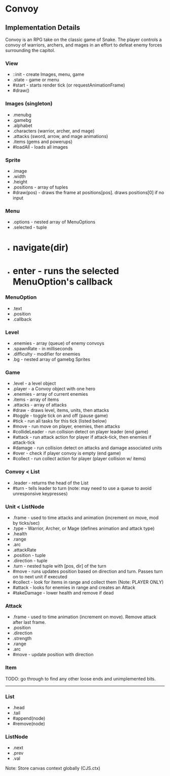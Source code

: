 # Convoy

## Implementation Details
  Convoy is an RPG take on the classic game of Snake. The player controls a convoy of warriors, archers, and mages in an effort to defeat enemy forces surrounding the capitol.

### View
  * ::init - create Images, menu, game
  * .state - game or menu
  * #start - starts render tick (or requestAnimationFrame)
  * #draw()

### Images (singleton)
  * .menubg
  * .gamebg
  * .alphabet
  * .characters (warrior, archer, and mage)
  * .attacks (sword, arrow, and mage animations)
  * .items (gems and powerups)
  * #loadAll - loads all images

### Sprite
  * .image
  * .width
  * .height
  * .positions - array of tuples
  * #draw(pos) - draws the frame at positions[pos]. draws positions[0] if no input

### Menu
  * .options - nested array of MenuOptions
  * .selected - tuple
  * # navigate(dir)
  * # enter - runs the selected MenuOption's callback

### MenuOption
  * .text
  * .position
  * .callback

### Level
  * .enemies - array (queue) of enemy convoys
  * .spawnRate - in milliseconds
  * .difficulty - modifier for enemies
  * .bg - nested array of gamebg Sprites

### Game
  * .level - a level object
  * .player - a Convoy object with one hero
  * .enemies - array of current enemies
  * .items - array of items
  * .attacks - array of attacks
  * #draw - draws level, items, units, then attacks
  * #toggle - toggle tick on and off (pause game)
  * #tick - run all tasks for this tick (listed below)
  * #move - run move on player, enemies, then attacks
  * #collideLeader - run collision detect on player leader (end game)
  * #attack - run attack action for player if attack-tick, then enemies if attack-tick
  * #damage - run collision detect on attacks and damage associated units
  * #over - check if player convoy is empty (end game)
  * #collect - run collect action for player (player collision w/ items)

### Convoy < List
  * .leader - returns the head of the List
  * #turn - tells leader to turn (note: may need to use a queue to avoid unresponsive keypresses)

### Unit < ListNode
  * .frame - used to time attacks and animation (increment on move, mod by ticks/sec)
  * .type - Warrior, Archer, or Mage (defines animation and attack type)
  * .health
  * .range
  * .arc
  * .attackRate
  * .position - tuple
  * .direction - tuple
  * .turn - nested tuple with [pos, dir] of the turn
  * #move - runs updates position based on direction and turn. Passes turn on to next unit if executed
  * #collect - look for items in range and collect them (Note: PLAYER ONLY)
  * #attack - looks for enemies in range and creates an Attack
  * #takeDamage - lower health and remove if dead

### Attack
  * .frame - used to time animation (increment on move). Remove attack after last frame.
  * .position
  * .direction
  * .strength
  * .range
  * .arc
  * #move - update position with direction

### Item


TODO: go through to find any other loose ends and unimplemented bits.

---

### List
  * .head
  * .tail
  * #append(node)
  * #remove(node)

### ListNode
  * .next
  * .prev
  * .val

Note: Store canvas context globally (CJS.ctx)
